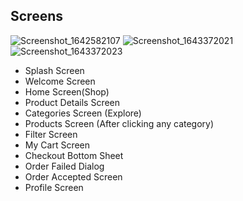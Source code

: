 
## Screens  
![Screenshot_1642582107](https://user-images.githubusercontent.com/71645176/150095876-b88edd49-4b28-4520-b09a-2d12a140b7ce.png)
![Screenshot_1643372021](https://user-images.githubusercontent.com/71645176/151545626-3a8a7c80-a7a1-41f4-aa94-9a8a7e46cad4.png)
![Screenshot_1643372023](https://user-images.githubusercontent.com/71645176/151545631-eb4871dd-87c4-49c6-83fb-4680a9179305.png)

- Splash Screen  
- Welcome Screen  
- Home Screen(Shop)  
- Product Details Screen  
- Categories Screen (Explore)  
- Products Screen (After clicking any category)
- Filter Screen  
- My Cart Screen  
- Checkout Bottom Sheet  
- Order Failed Dialog  
- Order Accepted Screen  
- Profile Screen


